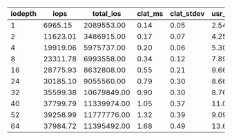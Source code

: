 | iodepth| iops| total\_ios| clat\_ms| clat\_stdev| usr\_cpu| sys\_cpu| OSD\_cpu| OSD\_mem| FIO\_cpu| FIO\_mem |
| ---| ---| ---| ---| ---| ---| ---| ---| ---| ---| ---|
 | 1  | 6965.15  | 2089553.00  | 0.14  | 0.05  | 2.54  | 2.54  | 215.27  | 15.04  | 36.87  | 0.37 |
 | 2  | 11623.01  | 3486915.00  | 0.17  | 0.07  | 4.25  | 4.14  | 275.36  | 15.60  | 55.61  | 1.07 |
 | 4  | 19919.06  | 5975737.00  | 0.20  | 0.06  | 5.30  | 4.84  | 333.54  | 15.60  | 70.06  | 1.28 |
 | 8  | 23311.78  | 6993558.00  | 0.34  | 0.12  | 7.89  | 6.35  | 340.82  | 15.60  | 101.33  | 1.49 |
 | 16  | 28775.93  | 8632808.00  | 0.55  | 0.21  | 9.66  | 6.79  | 349.22  | 15.60  | 104.00  | 1.97 |
 | 24  | 30185.10  | 9055560.00  | 0.79  | 0.30  | 8.66  | 5.68  | 336.51  | 15.60  | 101.59  | 1.92 |
 | 32  | 35599.38  | 10679849.00  | 0.90  | 0.30  | 8.76  | 5.25  | 354.00  | 15.60  | 97.28  | 2.08 |
 | 40  | 37799.79  | 11339974.00  | 1.05  | 0.37  | 11.00  | 6.53  | 367.44  | 15.60  | 99.63  | 2.40 |
 | 52  | 39258.99  | 11777776.00  | 1.32  | 0.39  | 9.09  | 5.15  | 360.56  | 15.60  | 92.94  | 2.35 |
 | 64  | 37984.72  | 11395492.00  | 1.68  | 0.49  | 13.61  | 8.40  | 353.81  | 15.60  | 105.55  | 2.40 |
